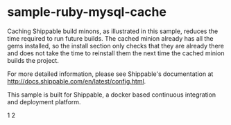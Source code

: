 sample-ruby-mysql-cache
===========================

Caching Shippable build minons, as illustrated in this sample, reduces the time required to run future builds.  The cached minion already has all the gems installed, so the install section only checks that they are already there and does not take the time to reinstall them the next time the cached minion builds the project.

For more detailed information, please see Shippable's documentation at http://docs.shippable.com/en/latest/config.html.

This sample is built for Shippable, a docker based continuous integration and deployment platform.

1 2
